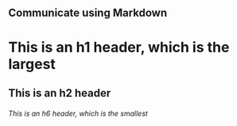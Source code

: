 ## Communicate using Markdown

# This is an h1 header, which is the largest
## This is an h2 header
###### This is an h6 header, which is the smallest
